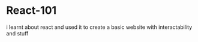 # React-101
i learnt about react and used it to create a basic website with interactability and stuff
